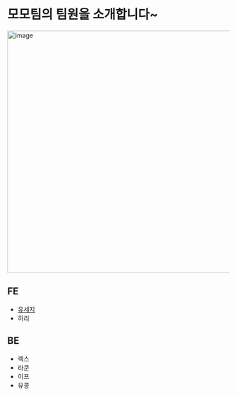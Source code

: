 # 모모팀의 팀원을 소개합니다~
<img width="549" alt="image" src="https://user-images.githubusercontent.com/57744251/178407194-785b5536-b139-4df8-9adb-abb787be02f3.png">

## FE
- [유세지](./유세지.md)
- 하리

## BE
- 렉스
- 라쿤
- 이프
- 유콩
